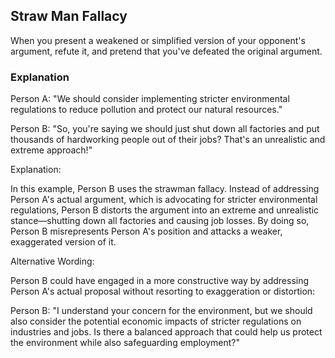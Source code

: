 ## Straw Man Fallacy

When you present a weakened or simplified version of your opponent's argument, refute it, and pretend that you've defeated the original argument.

### Explanation

Person A: "We should consider implementing stricter environmental regulations to reduce pollution and protect our natural resources."

Person B: "So, you're saying we should just shut down all factories and put thousands of hardworking people out of their jobs? That's an unrealistic and extreme approach!"

Explanation:

In this example, Person B uses the strawman fallacy. Instead of addressing Person A's actual argument, which is advocating for stricter environmental regulations, Person B distorts the argument into an extreme and unrealistic stance—shutting down all factories and causing job losses. By doing so, Person B misrepresents Person A's position and attacks a weaker, exaggerated version of it.

Alternative Wording:

Person B could have engaged in a more constructive way by addressing Person A's actual proposal without resorting to exaggeration or distortion:

Person B: "I understand your concern for the environment, but we should also consider the potential economic impacts of stricter regulations on industries and jobs. Is there a balanced approach that could help us protect the environment while also safeguarding employment?"
